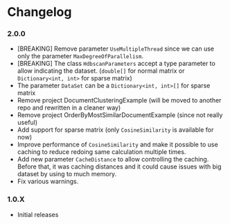 # Changelog

### 2.0.0
- [BREAKING] Remove parameter `UseMultipleThread` since we can use only the parameter `MaxDegreeOfParallelism`.
- [BREAKING] The class `HdbscanParameters` accept a type parameter to allow indicating the dataset. (`double[]` for normal matrix or `Dictionary<int, int>` for sparse matrix)
- The parameter `DataSet` can be a `Dictionary<int, int>[]` for sparse matrix
- Remove project DocumentClusteringExample (will be moved to another repo and rewritten in a cleaner way)
- Remove project OrderByMostSimilarDocumentExample (since not really useful)
- Add support for sparse matrix (only `CosineSimilarity` is available for now)
- Improve performance of `CosineSimilarity` and make it possible to use caching to reduce redoing same calculation multiple times.
- Add new parameter `CacheDistance` to allow controlling the caching. Before that, it was caching distances and it could cause issues with big dataset by using to much memory.
- Fix various warnings.

### 1.0.X
- Initial releases
